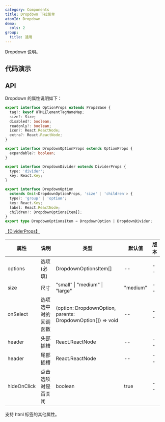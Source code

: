 ```yaml
---
category: Components
title: Dropdown 下拉菜单
atomId: Dropdown
demo:
  cols: 2
group:
  title: 通用
---
```


Dropdown 说明。

## 代码演示

<!-- prettier-ignore -->
<code src="./demo/basic.tsx"></code>
<code src="./demo/hide-on-click.tsx"></code>
<code src="./demo/divider.tsx"></code>
<code src="./demo/show-arrow.tsx"></code>
<code src="./demo/icon.tsx"></code>
<code src="./demo/size.tsx"></code>
<code src="./demo/disabled.tsx"></code>
<code src="./demo/header.tsx"></code>
<code src="./demo/footer.tsx"></code>
<code src="./demo/nest.tsx"></code>
<code src="./demo/group.tsx"></code>
<code src="./demo/contextmenu.tsx"></code>

## API

Dropdown 的属性说明如下：

```typescript
export interface OptionProps extends PropsBase {
  tag?: keyof HTMLElementTagNameMap;
  size?: Size;
  disabled?: boolean;
  readonly?: boolean;
  icon?: React.ReactNode;
  extra?: React.ReactNode;
}

export interface DropdownOptionProps extends OptionProps {
  expandable?: boolean;
}

export interface DropdownDivider extends DividerProps {
  type: 'divider';
  key: React.Key;
}

export interface DropdownOption
  extends Omit<DropdownOptionProps, 'size' | 'children'> {
  type?: 'group' | 'option';
  key: React.Key;
  label: React.ReactNode;
  children?: DropdownOptionsItem[];
}
export type DropdownOptionsItem = DropdownOption | DropdownDivider;
```

[【DividerProps】](./divider#api)

| 属性        | 说明                 | 类型                                                        | 默认值   | 版本 |
| ----------- | -------------------- | ----------------------------------------------------------- | -------- | ---- |
| options     | 选项(必填)           | DropdownOptionsItem[]                                       | --       | --   |
| size        | 尺寸                 | "small" \| "medium" \| "large"                              | "medium" | --   |
| onSelect    | 选项选中时的回调函数 | (option: DropdownOption, parents: DropdownOption[]) => void | --       | --   |
| header      | 头部插槽             | React.ReactNode                                             | --       | --   |
| header      | 尾部插槽             | React.ReactNode                                             | --       | --   |
| hideOnClick | 点击选项时是否关闭   | boolean                                                     | true     | --   |

支持 html 标签的其他属性。

